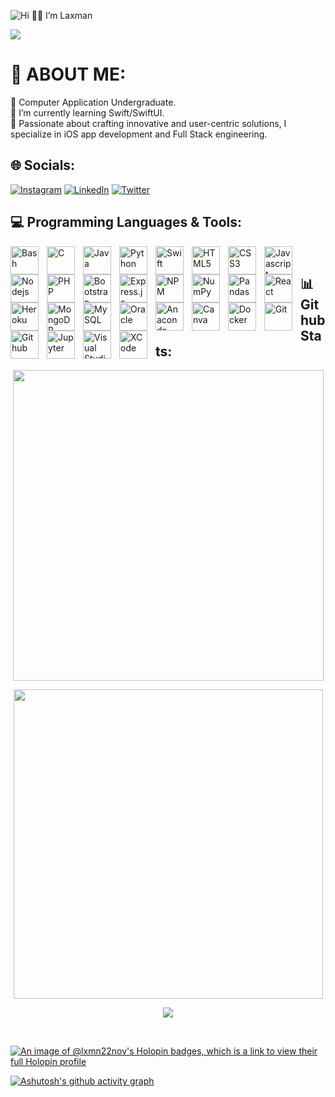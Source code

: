 <!-- **lxmn22nov/lxmn22nov** is a ✨ _special_ ✨ repository because its `README.md` (this file) appears on your GitHub profile. -->
<!-- Banner -->
![Hi 👋🏻 I’m Laxman](https://github.com/lxmn22nov/lxmn22nov/assets/126524753/537d29ec-96dc-4ad4-8a2e-f3d12b7e5e39)

<!-- Visitor Count -->
[![](https://visitcount.itsvg.in/api?id=lxmn22nov&icon=5&color=1)](https://visitcount.itsvg.in)

<!-- About me section -->
# 💫 ABOUT ME:
🔭 Computer Application Undergraduate.<br>🌱 I’m currently learning Swift/SwiftUI.<br>🤩 Passionate about crafting innovative and user-centric solutions, I specialize in iOS app development and Full Stack engineering.

<!-- Social Media Handles -->
## 🌐 Socials:
[![Instagram](https://img.shields.io/badge/Instagram-%23E4405F.svg?logo=Instagram&logoColor=white)](https://instagram.com/lxmn_s_koranga) 
[![LinkedIn](https://img.shields.io/badge/LinkedIn-%230077B5.svg?logo=linkedin&logoColor=white)](https://linkedin.com/in/laxman-singh-koranga-689230225) 
[![Twitter](https://img.shields.io/badge/Twitter-%231DA1F2.svg?logo=Twitter&logoColor=white)](https://twitter.com/lxmn22nov) 

<!-- Tech stacks, hands on experience -->
## 💻 Programming Languages & Tools:
  <img align="left" alt="Bash" width="45px" style="padding-right:10px;" src="https://cdn.jsdelivr.net/gh/devicons/devicon/icons/bash/bash-original.svg" />
  <img align="left" alt="C" width="45px" style="padding-right:10px;" src="https://cdn.jsdelivr.net/gh/devicons/devicon/icons/c/c-original.svg"/>
  <img align="left" alt="Java" width="45px" style="padding-right:10px;" src="https://cdn.jsdelivr.net/gh/devicons/devicon/icons/java/java-original-wordmark.svg" />
  <img align="left" alt="Python" width="45px" style="padding-right:10px;" src="https://cdn.jsdelivr.net/gh/devicons/devicon/icons/python/python-original-wordmark.svg" />
  <img align="left" alt="Swift" width="45px" style="padding-right:10px;" src="https://cdn.jsdelivr.net/gh/devicons/devicon/icons/swift/swift-original.svg" />
  <img align="left" alt="HTML5" width="45px" style="padding-right:10px;" src="https://cdn.jsdelivr.net/gh/devicons/devicon/icons/html5/html5-original-wordmark.svg" />
  <img align="left" alt="CSS3" width="45px" style="padding-right:10px;" src="https://cdn.jsdelivr.net/gh/devicons/devicon/icons/css3/css3-original-wordmark.svg" />
  <img align="left" alt="Javascript" width="45px" style="padding-right:10px;" src="https://cdn.jsdelivr.net/gh/devicons/devicon/icons/javascript/javascript-original.svg" />
  <img align="left" alt="Nodejs" width="45px" style="padding-right:10px;" src="https://cdn.jsdelivr.net/gh/devicons/devicon/icons/nodejs/nodejs-original-wordmark.svg" />
  <img align="left" alt="PHP" width="45px" style="padding-right:10px;" src="https://cdn.jsdelivr.net/gh/devicons/devicon/icons/php/php-original.svg" />
  
  <img align="left" alt="Bootstrap" width="45px" style="padding-right:10px;" src="https://cdn.jsdelivr.net/gh/devicons/devicon/icons/bootstrap/bootstrap-original-wordmark.svg" />
  <img align="left" alt="Express.js" width="45px" style="padding-right:10px;" src="https://cdn.jsdelivr.net/gh/devicons/devicon/icons/express/express-original-wordmark.svg" />
  <!--<img align="left" alt="GitHub Actions" width="45px" style="padding-right:10px;"  /> -->
  <!--<img align="left" alt="Matplotlib" width="45px" style="padding-right:10px;"  />-->
  <img align="left" alt="NPM" width="45px" style="padding-right:10px;" src="https://cdn.jsdelivr.net/gh/devicons/devicon/icons/npm/npm-original-wordmark.svg" />
  <img align="left" alt="NumPy" width="45px" style="padding-right:10px;" src="https://cdn.jsdelivr.net/gh/devicons/devicon/icons/numpy/numpy-original-wordmark.svg" />
  <img align="left" alt="Pandas" width="45px" style="padding-right:10px;" src="https://cdn.jsdelivr.net/gh/devicons/devicon/icons/pandas/pandas-original-wordmark.svg" />
  <img align="left" alt="React" width="45px" style="padding-right:10px;" src="https://cdn.jsdelivr.net/gh/devicons/devicon/icons/react/react-original.svg" />
  <!--<img align="left" alt="React Native" width="45px" style="padding-right:10px;"  />-->
  <!--<img align="left" alt="Scikit-learn" width="45px" style="padding-right:10px;"  />-->
  <!--<img align="left" alt="Strapi" width="45px" style="padding-right:10px;"  />-->
  
  <!--<img align="left" alt="GitHub Pages" width="45px" style="padding-right:10px;"  />-->
  <img align="left" alt="Heroku" width="45px" style="padding-right:10px;" src="https://cdn.jsdelivr.net/gh/devicons/devicon/icons/heroku/heroku-plain-wordmark.svg" />
  <img align="left" alt="MongoDB" width="45px" style="padding-right:10px;" src="https://cdn.jsdelivr.net/gh/devicons/devicon/icons/mongodb/mongodb-original-wordmark.svg" />
  <img align="left" alt="MySQL" width="45px" style="padding-right:10px;" src="https://cdn.jsdelivr.net/gh/devicons/devicon/icons/mysql/mysql-original-wordmark.svg" />
  <img align="left" alt="Oracle" width="45px" style="padding-right:10px;" src="https://cdn.jsdelivr.net/gh/devicons/devicon/icons/oracle/oracle-original.svg" />
  <!--<img align="left" alt="Repl.it" width="45px" style="padding-right:10px;"  />-->
  <!--<img align="left" alt="Vercel" width="45px" style="padding-right:10px;"  />-->

  <!--<img align="left" alt="Adobe Lightroom" width="45px" style="padding-right:10px;" src="" />-->
  <img align="left" alt="Anaconda" width="45px" style="padding-right:10px;" src="https://cdn.jsdelivr.net/gh/devicons/devicon/icons/anaconda/anaconda-original-wordmark.svg" />
  <!--<img align="left" alt="Brave" width="45px" style="padding-right:10px;"  />-->
  <img align="left" alt="Canva" width="45px" style="padding-right:10px;" src="https://cdn.jsdelivr.net/gh/devicons/devicon/icons/canva/canva-original.svg" />
  <!--<img align="left" alt="Discord" width="45px" style="padding-right:10px;"  />-->
  <img align="left" alt="Docker" width="45px" style="padding-right:10px;" src="https://cdn.jsdelivr.net/gh/devicons/devicon/icons/docker/docker-plain-wordmark.svg" />
  <img align="left" alt="Git" width="45px" style="padding-right:10px;" src="https://cdn.jsdelivr.net/gh/devicons/devicon/icons/git/git-plain.svg" />
  <img align="left" alt="Github" width="45px" style="padding-right:10px;" src="https://cdn.jsdelivr.net/gh/devicons/devicon/icons/github/github-original-wordmark.svg" />
  <!--<img align="left" alt="GitHub Desktop" width="45px" style="padding-right:10px;"  />-->
  <!--<img align="left" alt="Google Sheets" width="45px" style="padding-right:10px;"  />-->
  <img align="left" alt="Jupyter" width="45px" style="padding-right:10px;" src="https://cdn.jsdelivr.net/gh/devicons/devicon/icons/jupyter/jupyter-original-wordmark.svg" />
  <!--<img align="left" alt="Notion" width="45px" style="padding-right:10px;"  />-->
  <!--<img align="left" alt="Postman" width="45px" style="padding-right:10px;"  />-->
  <!--<img align="left" alt="Stack Overflow" width="45px" style="padding-right:10px;"  />-->
  <img align="left" alt="Visual Studio Code" width="45px" style="padding-right:10px;" src="https://cdn.jsdelivr.net/gh/devicons/devicon/icons/vscode/vscode-original.svg" />
  <img align="left" alt="XCode" width="45px" style="padding-right:10px;" src="https://cdn.jsdelivr.net/gh/devicons/devicon/icons/xcode/xcode-original.svg" />
  <br/>
  
<!-- Github Statistics -->
## 📊 Github Stats:
<p align="center">
  <a>
    <img src="https://github-readme-stats.vercel.app/api/top-langs/?username=lxmn22nov&theme=blue-green&hide_border=false&include_all_commits=true&count_private=true&layout=compact" 
width="497px"/>
  </a>
</p>
<p align="center">
  <a>
    <img align="center" src="https://github-readme-stats.vercel.app/api?username=lxmn22nov&theme=blue-green&hide_border=false&include_all_commits=true&count_private=true" width="495px"/>
  </a>
</p>
<p align="center">
  <img align="center" src="https://github-readme-streak-stats.herokuapp.com/?user=lxmn22nov&theme=blue-green&hide_border=false"/>
</p> 
  <br/>
    
<!-- Halopin Board -->
[![An image of @lxmn22nov's Holopin badges, which is a link to view their full Holopin profile](https://holopin.me/lxmn22nov)](https://holopin.io/@lxmn22nov)

<!-- Activity Tracker -->
[![Ashutosh's github activity graph](https://github-readme-activity-graph.vercel.app/graph?username=lxmn22nov&bg_color=000000&color=ffffff&line=2cf604&point=f20202&area=true&hide_border=true)](https://github.com/ashutosh00710/github-readme-activity-graph)
